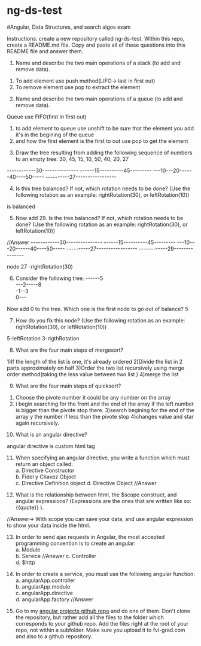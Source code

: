 # ng-ds-test
#Angular, Data Structures, and search algos exam

Instructions: create a new repository called ng-ds-test. Within this repo, create a README.md file. Copy and paste all of these questions into this README file and answer them.

1. Name and describe the two main operations of a stack (to add and remove data).
1) To add element use push method(LIFO-> last in first out)
2) To remove element use pop to extract the element

2. Name and describe the two main operations of a queue (to add and remove data).

Queue use FIFO(first in first out)

1) to add element to queue use unshift to be sure that the element you add it's in the begining of the queue
2) and how the first element is the first to out use pop to get the element

3. Draw the tree resulting from adding the following sequence of numbers to an empty tree: 30, 45, 15, 10, 50, 40, 20, 27

------------30---------------
------15----------45---------
---10---20------40----50-----
----------27-----------------


4. Is this tree balanced? If not, which rotation needs to be done? (Use the following rotation as an example: rightRotation(30), or leftRotation(10))

is balanced

5. Now add 29. Is the tree balanced? If not, which rotation needs to be done? (Use the following rotation as an example: rightRotation(30), or leftRotation(10))

//Answer
------------30---------------
------15----------45---------
---10---20------40----50-----
----------27-----------------
------------29---------------

node 27 -rightRotation(30)



6. Consider the following tree:
  ------5  
  ---2-----8  
  -1--3  
  0---

  Now add 0 to the tree. Which one is the first node to go out of balance?
  5

7. How do you fix this node? (Use the following rotation as an example: rightRotation(30), or leftRotation(10))

  5-leftRotation
  3-rigthRotation


8. What are the four main steps of mergesort?

1)If the length of the list is one, it's already ordered
2)Divide the list in 2 parts approximately on half
3)Order the two list recursively using merge order method(taking the less value between two list )
4)merge the list

9. What are the four main steps of quicksort?

1) Choose the pivote number it could be any number on the array
2) i begin searching for the front and the end of the array if the left number is bigger than the pivote stop there.
3)search begining for the end of the array y the number if less than the pivote stop
4)changes value and star again recursively.


10. What is an angular directive?

angular directive is custom html tag

11. When specifying an angular directive, you write a function which must return an object called:  
  a. Directive Constructor  
  b. Fidel y Chavez Object  
  c. Directive Definition object
  d. Directive Object //Answer

12. What is the relationship between html, the $scope construct, and angular expressions? (Expressions are the ones that are written like so: {{quote}} ).

//Answer-> With scope you can save your data, and use angular expression to show your data inside the html.

13. In order to send ajax requests in Angular, the most accepted programming convention is to create an angular:  
  a. Module    
  b. Service  //Answer
  c. Controller  
  d. $http  

14. In order to create a service, you must use the following angular function:  
  a. angularApp.controller  
  b. angularApp.module  
  c. angularApp.directive  
  d. angularApp.factory  //Answer

15. Go to my [angular projects github repo](https://github.com/Swolebrain/ng-starter-projects) and do one of them. Don't clone the repository, but rather add all the files to the folder which corresponds to your github repo. Add the files right at the root of your repo, not within a subfolder. Make sure you upload it to fvi-grad.com and also to a github repository.
